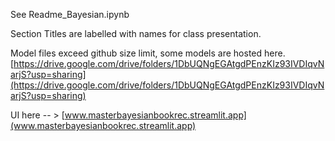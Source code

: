 See Readme_Bayesian.ipynb

Section Titles are labelled with names for class presentation.

Model files exceed github size limit, some models are hosted here. 
[https://drive.google.com/drive/folders/1DbUQNgEGAtgdPEnzKIz93IVDIqvNarjS?usp=sharing](https://drive.google.com/drive/folders/1DbUQNgEGAtgdPEnzKIz93IVDIqvNarjS?usp=sharing)


UI here  -- > [www.masterbayesianbookrec.streamlit.app](www.masterbayesianbookrec.streamlit.app)
